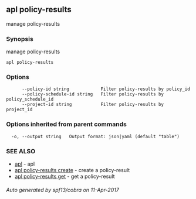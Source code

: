 ## apl policy-results

manage policy-results

### Synopsis


manage policy-results

```
apl policy-results
```

### Options

```
      --policy-id string            Filter policy-results by policy_id
      --policy-schedule-id string   Filter policy-results by policy_schedule_id
      --project-id string           Filter policy-results by project_id
```

### Options inherited from parent commands

```
  -o, --output string   Output format: json|yaml (default "table")
```

### SEE ALSO
* [apl](apl.md)	 - apl
* [apl policy-results create](apl_policy-results_create.md)	 - create a policy-result
* [apl policy-results get](apl_policy-results_get.md)	 - get a policy-result

###### Auto generated by spf13/cobra on 11-Apr-2017
